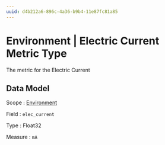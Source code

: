 ```yaml
---
uuid: d4b212a6-896c-4a36-b9b4-11e87fc81a85
---
```

# Environment | Electric Current Metric Type

The metric for the Electric Сurrent

## Data Model

Scope
: [Environment](../../metric-scopes-reference/environment.md)

Field
: `elec_current`

Type
: Float32

Measure
: `mA`
